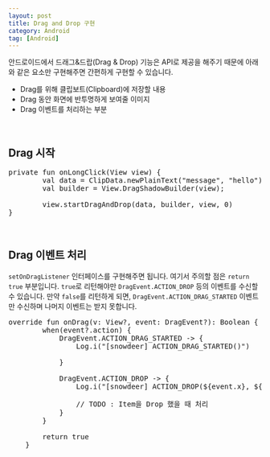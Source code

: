 ```yaml
---
layout: post
title: Drag and Drop 구현
category: Android
tag: [Android]
---
```


안드로이드에서 드래그&드랍(Drag & Drop) 기능은 API로 제공을 해주기 때문에 아래와 같은 요소만 구현해주면 간편하게 구현할 수 있습니다. 

* Drag를 위해 클립보트(Clipboard)에 저장할 내용
* Drag 동안 화면에 반투명하게 보여줄 이미지
* Drag 이벤트를 처리하는 부분

<br>

## Drag 시작

<pre class="prettyprint">
private fun onLongClick(View view) {
        val data = ClipData.newPlainText("message", "hello")
        val builder = View.DragShadowBuilder(view); 

        view.startDragAndDrop(data, builder, view, 0)
}
</pre>

<br>

## Drag 이벤트 처리

`setOnDragListener` 인터페이스를 구현해주면 됩니다. 여기서 주의할 점은 `return true` 부분입니다. 
`true`로 리턴해야만 `DragEvent.ACTION_DROP` 등의 이벤트를 수신할 수 있습니다. 만약 `false`를 리턴하게 되면,
`DragEvent.ACTION_DRAG_STARTED` 이벤트만 수신하며 나머지 이벤트는 받지 못합니다.

<pre class="prettyprint">
override fun onDrag(v: View?, event: DragEvent?): Boolean {
        when(event?.action) {
            DragEvent.ACTION_DRAG_STARTED -> {
                Log.i("[snowdeer] ACTION_DRAG_STARTED()")

            }

            DragEvent.ACTION_DROP -> {
                Log.i("[snowdeer] ACTION_DROP(${event.x}, ${event.y})")

                // TODO : Item을 Drop 했을 때 처리
            }
        }

        return true
    }
</pre>


